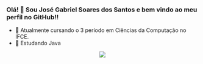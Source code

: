 ### Olá! 👋 Sou José Gabriel Soares dos Santos e bem vindo ao meu perfil no GitHub!!

- 🔭 Atualmente cursando o 3 período em Ciências da Computação no IFCE.
- 🌱 Estudando Java 

<div align="center">
  <img src="https://github-readme-stats.vercel.app/api?username=joseGabriel&show_icons=true&theme=radical" />
</div>
